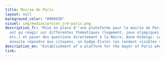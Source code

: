 ```yaml
---
title: Mairie de Paris
layout: null
background_color: "#90093D"
visuel: img/medias/projet_crm-paris.png
description_fr: 'Mise en place d''une plateforme pour la mairie de Paris où les citoyens
  ont pu réagir sur différentes thématiques (logement, jeux olympiques, gaspillge,
  etc.) et poser des questions directement à la Maire, Anne Hidalgo. Les élus pouvaient
  ensuite répondre aux citoyens, un badge Élu(e) les rendant visibles sur la plateforme.'
description_en: "Establishment of a platform for the mayor of Paris where citizens could react on different themes (housing, Olympic games, waste, etc.) and ask questions directly to the Mayor, Anne Hidalgo. The elected representatives could then respond to the citizens, an 'Elected' badge making them visible on the platform."
link: 
---
```


